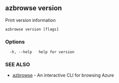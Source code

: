 ## azbrowse version

Print version information

```
azbrowse version [flags]
```

### Options

```
  -h, --help   help for version
```

### SEE ALSO

* [azbrowse](azbrowse.md)	 - An interactive CLI for browsing Azure

